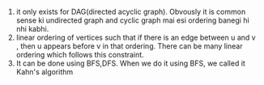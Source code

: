 1. it only exists for DAG(directed acyclic graph). Obvously it is common sense ki undirected graph and cyclic graph mai esi ordering banegi hi nhi kabhi.
2. linear ordering of vertices such that if there is an edge between u and v , then u appears before v in that ordering. There can be many linear ordering which follows this constraint.
3. It can be done using BFS,DFS. When we do it using BFS, we called it Kahn's algorithm
